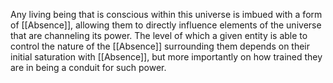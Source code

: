 Any living being that is conscious within this universe is imbued with a form of [[Absence]], allowing them to directly influence elements of the universe that are channeling its power. The level of which a given entity is able to control the nature of the [[Absence]] surrounding them depends on their initial saturation with [[Absence]], but more importantly on how trained they are in being a conduit for such power.